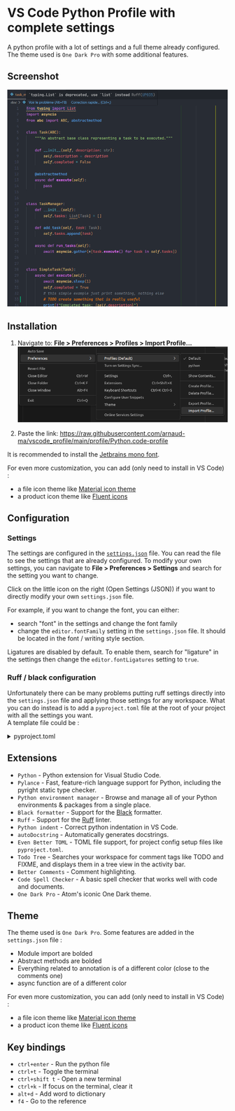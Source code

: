# VS Code Python Profile with complete settings
A python profile with a lot of settings and a full theme already configured. The theme used is `One Dark Pro` with some additional features.


## Screenshot

![code screenshot](doc/code_screenshot.png)
## Installation

1. Navigate to: **File > Preferences > Profiles > Import Profile...**
![find the Import Profile setting](doc/image.png)

1. Paste the link: https://raw.githubusercontent.com/arnaud-ma/vscode_profile/main/profile/Python.code-profile

It is recommended to install the [Jetbrains mono font](https://github.com/JetBrains/JetBrainsMono#installation).

For even more customization, you can add (only need to install in VS Code) :

- a file icon theme like [Material icon theme](https://marketplace.visualstudio.com/items?itemName=PKief.material-icon-theme)
- a product icon theme like [Fluent icons](https://marketplace.visualstudio.com/items?itemName=miguelsolorio.fluent-icons)


## Configuration

### Settings

The settings are configured in the [`settings.json`](profile/settings.json) file. You can read the file to see the settings that are already configured.
To modify your own settings, you can navigate to **File > Preferences > Settings** and search for the setting you want to change.

Click on the little icon on the right (Open Settings (JSON)) if you want to directly modify your own `settings.json` file.

For example, if you want to change the font, you can either:
 - search "font" in the settings and change the font family
 - change the `editor.fontFamily` setting in the `settings.json` file. It should be located in the font / writing style section.

Ligatures are disabled by default. To enable them, search for "ligature" in the settings then change the `editor.fontLigatures` setting to `true`.

### Ruff / black configuration

Unfortunately there can be many problems putting ruff settings directly into the `settings.json` file and applying those settings for any workspace. What you can do instead is to add a `pyproject.toml` file at the root of your project with all the settings you want. \
A template file could be :

<details>
<summary>pyproject.toml</summary>
<p>

```toml
[tool.black]
# should be same as ruff
line-length = 88

[tool.ruff]
# should be same as black
line-length = 88

# https://beta.ruff.rs/docs/rules/
select = [
    "E",    # pycodestyle
    "F",    # pyflakes
    "N",    # pep8-naming
    "W",    # warnings (indentation, line length, etc.)
    "UP",   # pyupgrade
    "S",    # bandit
    "B",    # bugbear
    "COM",  # commas
    "C4",   # comprehensions
    "EM",   # error messages
    "RET",  # returns
    "RSE",  # raise statements
    "Q003", # quotes
    "SLF",  # private methods
    "SIM",  # simplify
    "TCH",  # type checking
    "PL",   # pylint
]

ignore = [
    "E501",   # line too long
    "F841",   # unused variable
    "RET505", # unnecessary `else` after `return` statement
    "COM812", # trailing comma (conflict with black formatter)
    "B905",   # no strict in zip
    "S311",   # random number generator not cryptographically strong
    "S101",   # use of assert detected
    "SLF001", # private member access
]

exclude = [
    ".bzr",
    ".direnv",
    ".eggs",
    ".git",
    ".git-rewrite",
    ".hg",
    ".mypy_cache",
    ".nox",
    ".pants.d",
    ".pytype",
    ".ruff_cache",
    ".svn",
    ".tox",
    ".venv",
    "__pypackages__",
    "_build",
    "buck-out",
    "build",
    "dist",
    "node_modules",
    "venv",
]

# exclude some rules in the __init__.py files
[tool.ruff.extend-per-file-ignores]
"__init__.py" = ["F401"] # unused import

[tool.ruff.pydocstyle]
# https://beta.ruff.rs/docs/settings/#pydocstyle-convention
convention = "google"

[tool.ruff.flake8-quotes]
inline-quotes = "double"
multiline-quotes = "double"
docstring-quotes = "double"


[tool.ruff.pylint]
max-args = 5

[tool.pyright]
# deactivate pyright features that are already covered by ruff
# only activate type checking actually
typeCheckingMode = "basic"
stubPath = "typings"
reportGeneralTypeIssues = true
reportMissingTypeStubs = false
reportUndefinedVariable = false
reportUnusedVariable = false
reportUnusedClass = false
reportUnusedFunction = false
```
</p>
</details>

## Extensions

- `Python` - Python extension for Visual Studio Code.
- `Pylance` - Fast, feature-rich language support for Python, including the pyright static type checker.
- `Python environment manager` - Browse and manage all of your Python environments & packages from a single place.
- `Black formatter` -  Support for the [Black](https://github.com/psf/black) formatter.
- `Ruff` - Support for the [Ruff](https://beta.ruff.rs/docs/) linter.
- `Python indent` - Correct python indentation in VS Code.
- `autoDocstring` - Automatically generates docstrings.
- `Even Better TOML` - TOML file support, for project config setup files like `pyproject.toml`.
- `Todo Tree` - Searches your workspace for comment tags like TODO and FIXME, and displays them in a tree view in the activity bar.
- `Better Comments` - Comment highlighting.
- `Code Spell Checker` - A basic spell checker that works well with code and documents.
- `One Dark Pro` - Atom's iconic One Dark theme.

## Theme

The theme used is `One Dark Pro`. Some features are added in the `settings.json` file :

- Module import are bolded
- Abstract methods are bolded
- Everything related to annotation is of a different color (close to the comments one)
- async function are of a different color

For even more customization, you can add (only need to install in VS Code) :

- a file icon theme like [Material icon theme](https://marketplace.visualstudio.com/items?itemName=PKief.material-icon-theme)
- a product icon theme like [Fluent icons](https://marketplace.visualstudio.com/items?itemName=miguelsolorio.fluent-icons)

## Key bindings

- `ctrl+enter` - Run the python file
- `ctrl+t` - Toggle the terminal
- `ctrl+shift t` - Open a new terminal
- `ctrl+k` - If focus on the terminal, clear it
- `alt+d` - Add word to dictionary
- `f4` - Go to the reference
